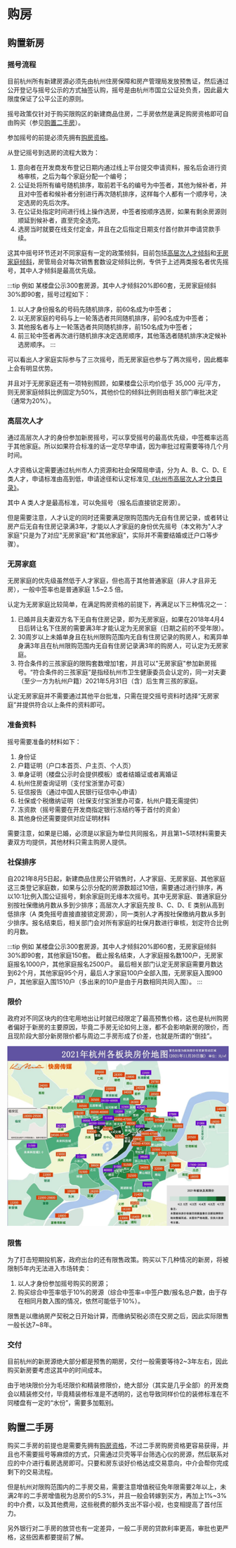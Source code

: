 # 购房

<Adsense :data-ad-client=$themeConfig.ads.client :data-ad-slot=$themeConfig.ads.slot is-new-ads-code="yes" class="side-ads"></Adsense>

## 购置新房

### 摇号流程

目前杭州所有新建房源必须先由杭州住房保障和房产管理局发放预售证，然后通过公开登记与摇号公示的方式抽签认购，摇号是由杭州市国立公证处负责，因此最大限度保证了公平公正的原则。

摇号政策仅针对于购买限购区的新建商品住房，二手房依然是满足购房资格即可自由购买（参见[购置二手房](./#购置二手房)）。

参加摇号的前提必须先拥有[购房资格](/policy/#限购政策)。

从登记摇号到选房的流程大致为：
1. 意向者在开发商发布登记日期内通过线上平台提交申请资料，报名后会进行资格审核，之后为每个家庭分配一个编号；
2. 公证处将所有编号随机排序，取前若干名的编号为中签者，其他为候补者，并且对中签者和候补者分别进行再次随机排序，这样每个人都有一个顺序号，决定选房的先后次序。
3. 在公证处指定时间进行线上操作选房，中签者按顺序选房，如果有剩余房源则顺延到候补者，直至完全选完。
4. 选房当时就要在线支付定金，并且在之后指定日期支付首付款并申请贷款手续。

这其中摇号环节还对不同家庭有一定的政策倾斜，目前包括[高层次人才倾斜](./#高层次人才)和[无房家庭倾斜](./#无房家庭)，房管局会对每次销售套数设定倾斜比例，专供于上述两类报名者优先摇号，其中人才倾斜是最高优先级。

:::tip 例如
某楼盘公示300套房源，其中人才倾斜20%即60套，无房家庭倾斜30%即90套，摇号过程如下：
1. 以人才身份报名的号码先随机排序，前60名成为中签者；
2. 以无房家庭的号码与上一轮落选者共同随机排序，前90名成为中签者；
3. 其他报名者与上一轮落选者共同随机排序，前150名成为中签者；
4. 前三轮中签者再次进行随机排序决定选房顺序，其他落选者随机排序决定候补选房顺序。
:::

可以看出人才家庭实际参与了三次摇号，而无房家庭也参与了两次摇号，因此概率上会有明显优势。

并且对于无房家庭还有一项特别照顾，如果楼盘公示均价低于 35,000 元/平方，则无房家庭倾斜比例固定为50%，其他价位的倾斜比例则由相关部门审批决定（通常为20%）。

<InArticleAdsense :data-ad-client=$themeConfig.ads.client :data-ad-slot=$themeConfig.ads.inSlot is-new-ads-code="yes"></InArticleAdsense>

### 高层次人才

通过高层次人才的身份参加新房摇号，可以享受摇号的最高优先级，中签概率远高于其他家庭。所以如果符合标准的话一定尽早申请，因为审批过程需要等待几个月时间。

人才资格认定需要通过杭州市人力资源和社会保障局申请，分为 A、B、C、D、E 类人才，申请标准由高到低，申请途径和认定标准见[《杭州市高层次人才分类目录》](https://rc.hzrs.hangzhou.gov.cn/articles/detail/6679.html)。

其中 A 类人才是最高标准，可以免摇号（报名后直接锁定房源）。

但是需要注意，人才认定的同时还需要满足限购范围内无自有住房记录，或者转让房产后无自有住房记录满3年，才能以人才家庭的身份优先摇号（本文称为"人才家庭"只是为了对应"无房家庭"和"其他家庭"，实际并不需要结婚或迁户口等步骤）。

### 无房家庭

无房家庭的优先级虽然低于人才家庭，但也高于其他普通家庭（非人才且非无房），一般中签率也是普通家庭 1.5~2.5 倍。

认定为无房家庭比较简单，在满足购房资格的前提下，再满足以下三种情况之一：
1. 已婚并且夫妻双方名下无自有住房记录，即为无房家庭，如果在2018年4月4日后转让名下住房的需要满3年才能认定为无房家庭（日期之前的不受年限）。
2. 30周岁以上未婚单身且在杭州限购范围内无自有住房记录的购房人，和离异单身满3年且在杭州限购范围内无自有住房记录满3年的购房人，可认定为无房家庭。
3. 符合条件的三孩家庭的限购套数增加1套，并且可以"无房家庭"参加新房摇号。“符合条件的三孩家庭”是指经杭州市卫生健康委员会认定的，同一对夫妻（至少一方为杭州户籍）2021年5月31日（含）后生育三孩的家庭。

认定无房家庭并不需要通过其他平台批准，只需在提交摇号资料时选择“无房家庭”并提供符合以上条件的资料即可。

### 准备资料

摇号需要准备的材料如下：
1. 身份证
2. 户籍证明（户口本首页、户主页、个人页）
3. 单身证明（楼盘公示时会提供模板）或者结婚证或者离婚证
4. 杭州住房查询证明（支付宝浙里办可查）
5. 征信报告（通过中国人民银行征信中心申请）
6. 社保或个税缴纳证明（社保支付宝浙里办可查，杭州户籍无需提供）
7. 冻资款（摇号需要在开发商指定银行冻结约等于首付的资金）
8. 其他身份还需要提供对应证明材料

需要注意，如果是已婚，必须是以家庭为单位共同报名，并且第1~5项材料需要夫妻双方均提供，其他材料只需主购房人提供。

### 社保排序

自2021年8月5日起，新建商品住房公开销售时，人才家庭、无房家庭、其他家庭这三类登记家庭数，如果与公示分配的房源数超过10倍，需要通过进行排序，再以10:1比例入围公证摇号，剩余家庭则无缘本次摇号。其中无房家庭、普通家庭分别按社保缴纳月数从多到少排序；高层次人才家庭先按 B、C、D、E 类别从高到低排序（A 类免摇号直接直接锁定房源），同一类别人才再按社保缴纳月数从多到少排序。报名结束后，相关部门会对所有家庭的社保月数进行审核，划定符合比例的月数。

:::tip 例如
某楼盘公示300套房源，其中人才倾斜20%即60套，无房家庭倾斜30%即90套，其他家庭150套。
截止报名结束，人才家庭报名数100户，无房家庭报名1000户，其他家庭报名2500户。
最后相关部门认定无房家庭需要月数达到62个月，其他家庭95个月，最后人才家庭100户全部入围，无房家庭入围900户，其他家庭入围1510户（多出来的10户是由于月数相同共同入围）。
:::

### 限价

政府对不同区块内的住宅用地出让时就已经限定了最高预售价格，这也是杭州购房者偏好于新房的主要原因，毕竟二手房无论如何上涨，都不会影响新房的限价，而且现阶段大部分新房限价都与周边二手房形成了价差，也就是所谓的“倒挂”。

![限价地图](../images/限价地图.jpeg "限价地图 制图：快房传媒")

### 限售

为了打击短期投机客，政府出台的还有限售政策。购买以下几种情况的新房，将被限制5年内无法进入市场转卖：
1. 以人才身份参加摇号购买的房源；
2. 购买综合中签率低于10%的房源（综合中签率=中签户数/报名总户数，由于存在相同月数入围的情况，依然可能低于10%）。

限售是以缴纳房产契税之日开始计算，而缴纳契税必须在交房之后，因此实际限售一般长达7~8年。

<InArticleAdsense :data-ad-client=$themeConfig.ads.client :data-ad-slot=$themeConfig.ads.inSlot is-new-ads-code="yes"></InArticleAdsense>

### 交付

目前杭州的新房源绝大部分都是预售的期房，交付一般需要等待2~3年左右，因此购买新房要考虑这其中的时间成本。

由于地块限价分为毛坯限价和精装修限价，绝大部分（其实是几乎全部）的开发商会以精装修交付，毕竟精装修标准是不透明的，这也导致同样价位的装修标准在不同楼盘有一定的“水份”，需要多加甄别。

## 购置二手房

购买二手房的前提也是需要先拥有[购房资格](/policy/#二手房限购)，不过二手房购房资格更容易获得，并且也不需要摇号等麻烦的方式，只需通过贝壳等平台筛选心仪的房源，然后联系对应的中介进行看房选房即可。只要和房东谈好价格达成交易意向，中介会帮你完成剩下的交易流程。

但是杭州对限购范围内的二手房交易，需要注意增值税征免年限需要2年以上，未满2年的二手房增值税为总房价的5.3%，并且一般会转嫁到买方，再加上1%~3%的中介费，以及其他费用，这些税费的额外支出不容小视，也变相提高了首付压力。

另外银行对二手房的放贷也有一定差异，一般二手房的贷款利率更高，审批也更严格，这些因素都要提前了解。
